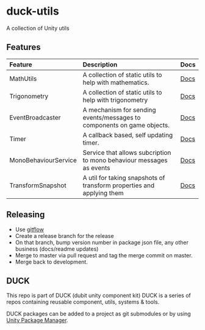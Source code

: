 # duck-utils
A collection of Unity utils

## Features
| Feature       | Description | Docs  |
|:------------- |:------------| :-----|
| MathUtils | A collection of static utils to help with mathematics. | [Docs](Docs/MathUtils.md) |
| Trigonometry | A collection of static utils to help with trigonometry | [Docs](Docs/Trigonometry.md) |
| EventBroadcaster | A mechanism for sending events/messages to components on game objects. | [Docs](Docs/EventBroadcaster.md) |
| Timer | A callback based, self updating timer. | [Docs](Docs/Timer.md) |
| MonoBehaviourService | Service that allows subcription to mono behaviour messages as events | [Docs](Docs/MonoBehaviourService.md) |
| TransformSnapshot | A util for taking snapshots of transform properties and applying them | [Docs](Docs/TransformSnapshot.md) |

## Releasing
* Use [gitflow](https://nvie.com/posts/a-successful-git-branching-model/)
* Create a release branch for the release
* On that branch, bump version number in package json file, any other business (docs/readme updates)
* Merge to master via pull request and tag the merge commit on master.
* Merge back to development.

## DUCK

This repo is part of DUCK (dubit unity component kit)
DUCK is a series of repos containing reusable component, utils, systems & tools. 

DUCK packages can be added to a project as git submodules or by using [Unity Package Manager](https://docs.unity3d.com/Manual/upm-git.html). 
